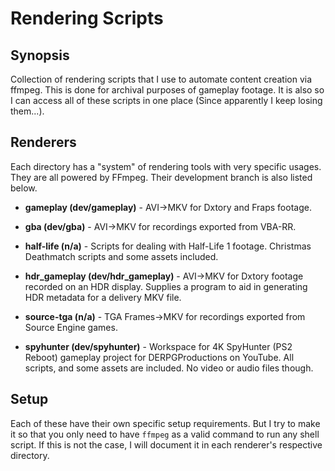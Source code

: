 # Rendering Scripts

## Synopsis
Collection of rendering scripts that I use to automate content creation via
ffmpeg. This is done for archival purposes of gameplay footage. It is also
so I can access all of these scripts in one place (Since apparently I keep
losing them...).

## Renderers
Each directory has a "system" of rendering tools with very specific usages.
They are all powered by FFmpeg. Their development branch is also listed below.

* **gameplay (dev/gameplay)** - AVI-\>MKV for Dxtory and Fraps footage.

* **gba (dev/gba)** - AVI-\>MKV for recordings exported from VBA-RR.

* **half-life (n/a)** - Scripts for dealing with Half-Life 1 footage.
  Christmas Deathmatch scripts and some assets included.

* **hdr\_gameplay (dev/hdr\_gameplay)** - AVI-\>MKV for Dxtory footage recorded
  on an HDR display. Supplies a program to aid in generating HDR metadata for
  a delivery MKV file.

* **source-tga (n/a)** - TGA Frames-\>MKV for recordings exported from Source
  Engine games.

* **spyhunter (dev/spyhunter)** - Workspace for 4K SpyHunter (PS2 Reboot)
  gameplay project for DERPGProductions on YouTube. All scripts, and some
  assets are included. No video or audio files though.

## Setup
Each of these have their own specific setup requirements. But I try to make
it so that you only need to have `ffmpeg` as a valid command to run any shell
script. If this is not the case, I will document it in each renderer's
respective directory.
